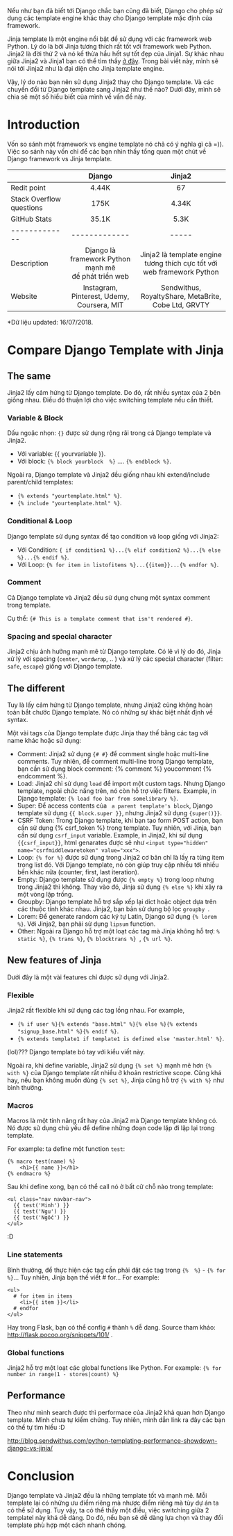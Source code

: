 Nếu như bạn đã biết tới Django chắc bạn cũng đã biết, Django cho phép sử dụng các template engine khác thay cho Django template mặc định của framework.

Jinja template là một engine nổi bật để sử dụng với các framework web Python. Lý do là bởi Jinja tương thích rất tốt với framework web Python. Jinja2 là đời thứ 2 và nó kế thừa hầu hết sự tốt đẹp của Jinja1. Sự khác nhau giữa Jinja2 và Jinja1 bạn có thể tìm thấy [ở đây](http://jinja.pocoo.org/docs/2.10/switching/). Trong bài viết này, mình sẽ nói tới Jinja2 như là đại diện cho Jinja template engine.

Vậy, lý do nào bạn nên sử dụng Jinja2 thay cho Django template. Và các chuyển đổi từ Django template sang Jinja2 như thế nào? Dưới đây, mình sẽ chia sẽ một số hiểu biết của mình về vấn đề này.


# Introduction
Vốn so sánh một framework vs engine template nó chả có ý nghĩa gì cả =)). Việc so sánh này vốn chỉ để các bạn nhìn thấy tổng quan một chút về Django framework vs Jinja template.

|                           | Django                    | Jinja2                |
| -------------             |:-------------:            | :-----:               |
| Redit point               | 4.44K                     | 67                    |
| Stack Overflow questions  | 175K                      | 4.34K                 |
| GitHub Stats              | 35.1K                     | 5.3K                  |
| -------------             | -------------             |-----                  |
| Description               | Django là framework Python mạnh mẽ <br> để phát triển web| Jinja2 là template engine tương thích cực tốt với <br> web framework Python |
| Website                   | Instagram, Pinterest, Udemy, Coursera, MIT |  Sendwithus, RoyaltyShare, MetaBrite, Cobe Ltd, GRVTY |


*Dữ liệu updated: 16/07/2018.

# Compare Django Template with Jinja
## The same
Jinja2 lấy cảm hứng từ Django template. Do đó, rất nhiều syntax của 2 bên giống nhau. Điều đó thuận lợi cho việc switching template nếu cần thiết.


### Variable & Block
Dấu ngoặc nhọn: `{}` được sử dụng rộng rãi trong cả Django template và Jinja2.

- Với variable: {{ yourvariable }}.
- Với block: `{% block yourblock  %}` .... `{% endblock %}`.

Ngoài ra, Django template và Jinja2 đều giống nhau khi extend/include parent/child templates:

- `{% extends "yourtemplate.html" %}`.
- `{% include "yourtemplate.html" %}`.

### Conditional & Loop
Django template sử dụng syntax để tạo condition và loop giống với Jinja2:

- Với Condition: `{ if condition1 %}...{% elif condition2 %}...{% else %}...{% endif %}`.
- Với Loop: `{% for item in listofitems %}...{{item}}...{% endfor %}`.

### Comment
Cả Django template và Jinja2 đều sử dụng chung một syntax comment trong template.

Cụ thể: `{# This is a template comment that isn't rendered #}`.
### Spacing and special character
Jinja2 chịu ảnh hưởng mạnh mẽ từ Django template. Có lẽ vì lý do đó, Jinja xử lý với spacing (`center`, `wordwrap`, .. )  và xử lý các special character (filter: `safe`, `escape`) giống với Django template.

## The different
Tuy là lấy cảm hứng từ Django template, nhưng Jinja2 cũng không hoàn toàn bắt chước Django template. Nó có những sự khác biệt nhất định về syntax.

Một vài tags của Django template được Jinja thay thế bằng các tag với name khác hoặc sử dụng:

- Comment: Jinja2 sử dụng `{# #}` để comment single hoặc  multi-line comments. Tuy nhiên, để comment  multi-line trong Django template, bạn cần sử dụng block comment: {% comment %} youcomment {% endcomment %}.
- Load: Jinja2 chỉ sử dụng `load` để import một custom tags. Nhưng Django template, ngoài chức năng trên, nó còn hỗ trợ việc filters. Example, in Django template: `{% load foo bar from somelibrary %}`.
- Super: Để access contents của ` a parent template's block`, Django template sử dụng `{{ block.super }}`, nhưng Jinja2 sử dụng `{super()}}`.
- CSRF Token: Trong Django template, khi bạn tạo form POST action, bạn cần sử dụng {% csrf_token %} trong template. Tuy nhiên, với Jinja, bạn cần sử dụng `csrf_input` variable. Example, in Jinja2, khi sử dụng `{{csrf_input}}`, html genarates được sẽ như `<input type="hidden" name="csrfmiddlewaretoken" value="xxx">`.
- Loop: `{% for %}` được sử dụng trong Jinja2 cơ bản chỉ là lấy ra từng item trong list đó. Với Django template, nó còn giúp truy cập nhiều tới nhiều bến khác nữa (counter, first, last iteration).
- Empty: Django template sử dụng được `{% empty %}` trong loop nhưng trong Jinja2 thì không. Thay vào đó, Jinja sử dụng `{% else %}` khi xảy ra một vòng lặp trống.
- Groupby: Django template hỗ trợ sắp xếp lại dict hoặc object dựa trên các thuộc tính khác nhau. Jinja2, bạn bản sử dụng bộ lọc `groupby `.
- Lorem: Để generate random các ký tự Latin, Django sử dụng `{% lorem %}`. Với Jinja2, bạn phải sử dụng `lipsum` function.
- Other: Ngoài ra Django hỗ trợ một loạt các tag mà Jinja không hỗ trợ: `% static %}`, `{% trans %}`, `{% blocktrans %} `, ` {% url %} `.
## New features of Jinja
Dưới đây là một vài features chỉ được sử dụng với Jinja2.
### Flexible
Jinja2 rất flexible khi sử dụng các tag lồng nhau. For example, 
- `{% if user %}{% extends "base.html" %}{% else %}{% extends "signup_base.html" %}{% endif %}`.
- `{% extends template1 if template1 is defined else 'master.html' %}`.

(lol)??? Django template bó tay với kiểu viết này.

Ngoài ra, khi define variable, Jinja2 sử dụng `{% set %}` mạnh mẽ hơn `{% with %}` của Django template rất nhiều ở khoản restrictive scope. Cũng khá hay, nếu bạn không muốn dùng `{% set %}`, Jinja cũng hỗ trợ `{% with %}` như bình thường.

### Macros
Macros là một tính năng rất hay của Jinja2 mà Django template không có. Nó được sử dụng chủ yếu để define những đoạn code lặp đi lặp lại trong template. 

For example: ta define một function `test`:
```jinja2
{% macro test(name) %}
    <h1>{{ name }}</h1>
{% endmacro %}
```

Sau khi define xong, bạn có thể call nó ở bất cữ chỗ nào trong template:

```jinja2
<ul class="nav navbar-nav">
  {{ test('Minh') }}
  {{ test('Ngu') }}
  {{ test('Ngốc') }}
</ul>
```

:D
### Line statements
Bình thường, để thực hiện các tag cần phải đặt các tag trong `{%  %}` - `{% for %}`... Tuy nhiên, Jinja bạn thế viết # for...
For example:

```jinja2
<ul>
  # for item in items
    <li>{{ item }}</li>
  # endfor
</ul>
```

Hay trong Flask, bạn có thể config `#` thành `%` dễ dang. Source tham khảo: http://flask.pocoo.org/snippets/101/ .

### Global functions
Jinja2 hỗ trợ một loạt các global functions like Python. For example: `{% for number in range(1 - stores|count) %}`


## Performance
Theo như mình search được thì performace của Jinja2 khả quan hơn Django template. Mình chưa tự kiểm chứng. Tuy nhiên, mình dẫn link ra đây các bạn có thể tự tìm hiểu :D

http://blog.sendwithus.com/python-templating-performance-showdown-django-vs-jinja/

# Conclusion

Django template và Jinja2 đều là những template tốt và mạnh mẽ. Mỗi template lại có những ưu điểm riêng mà nhược điểm riêng mà tùy dự án ta có thể sử dụng. Tuy vậy, ta có thể thấy một điều, việc switching giữa 2 templatel này khá dễ dàng. Do đó, nếu bạn sẽ dễ dàng lựa chọn và thay đổi template phù hợp một cách nhanh chóng.